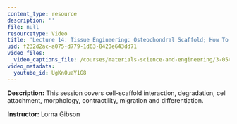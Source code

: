 ```yaml
---
content_type: resource
description: ''
file: null
resourcetype: Video
title: 'Lecture 14: Tissue Engineering: Osteochondral Scaffold; How To Write a Paper'
uid: f232d2ac-a075-d779-1d63-8420e643dd71
video_files:
  video_captions_file: /courses/materials-science-and-engineering/3-054-cellular-solids-structure-properties-and-applications-spring-2015/video-lectures/lecture-14-tissue-engineering-osteochondral-scaffold-how-to-write-a-paper/UgKnOuaY1G8.vtt
video_metadata:
  youtube_id: UgKnOuaY1G8
---
```


**Description:** This session covers cell-scaffold interaction, degradation, cell attachment, morphology, contractility, migration and differentiation.

**Instructor:** Lorna Gibson